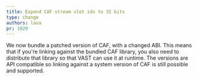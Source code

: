 ```yaml
---
title: Expand CAF stream slot ids to 32 bits
type: change
authors: lava
pr: 1020
---
```


We now bundle a patched version of CAF, with a changed ABI. This means that if
you're linking against the bundled CAF library, you also need to distribute that
library so that VAST can use it at runtime. The versions are API compatible so
linking against a system version of CAF is still possible and supported.
